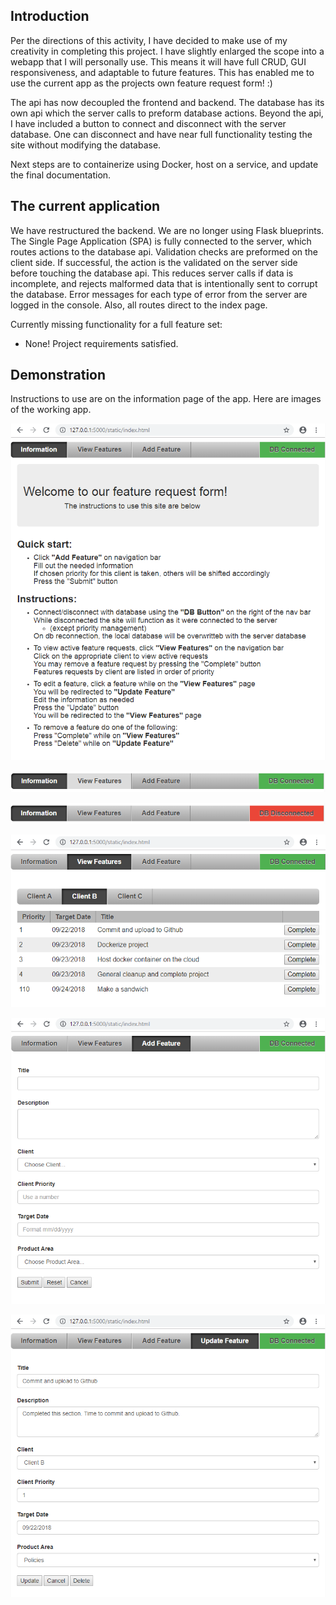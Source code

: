 ## Introduction
Per the directions of this activity, I have decided to make use of my creativity in completing this project. I have slightly enlarged the scope into a webapp that I will personally use. This means it will have full CRUD, GUI responsiveness, and adaptable to future features. This has enabled me to use the current app as the projects own feature request form! :)

The api has now decoupled the frontend and backend. The database has its own api which the server calls to preform database actions. Beyond the api, I have included a button to connect and disconnect with the server database. One can disconnect and have near full functionality testing the site without modifying the database.

Next steps are to containerize using Docker, host on a service, and update the final documentation.

## The current application
We have restructured the backend. We are no longer using Flask blueprints. The Single Page Application (SPA) is fully connected to the server, which routes actions to the database api. Validation checks are preformed on the client side. If successful, the action is the validated on the server side before touching the database api. This reduces server calls if data is incomplete, and rejects malformed data that is intentionally sent to corrupt the database. Error messages for each type of error from the server are logged in the console.
Also, all routes direct to the index page.

Currently missing functionality for a full feature set:
* None! Project requirements satisfied.

## Demonstration
Instructions to use are on the information page of the app.
Here are images of the working app.

![Alt text](/documentation/introduction.png?raw=true "Introduction")

![Alt text](/documentation/connected.png?raw=true "Shows 'DB connected'")

![Alt text](/documentation/disconnected.png?raw=true "Shows 'DB disconnected'")

![Alt text](/documentation/viewFeatures.png?raw=true "View Features")

![Alt text](/documentation/addFeature.png?raw=true "Add Features")

![Alt text](/documentation/updateFeature.png?raw=true "Update Feature")
